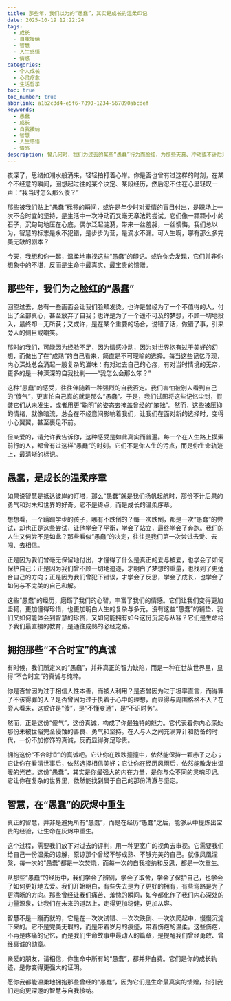 ```yaml
---
title: 那些年，我们以为的“愚蠢”，其实是成长的温柔印记
date: 2025-10-19 12:22:24
tags:
  - 成长
  - 自我接纳
  - 智慧
  - 人生感悟
  - 情感
categories:
  - 个人成长
  - 心灵疗愈
  - 生活哲学
toc: true
toc_number: true
abbrlink: a1b2c3d4-e5f6-7890-1234-567890abcdef
keywords:
  - 愚蠢
  - 成长
  - 自我接纳
  - 智慧
  - 人生感悟
  - 情感
description: 曾几何时，我们为过去的某些“愚蠢”行为而脸红，为那些天真、冲动或不计后果的决定而懊悔。然而，当我们带着岁月的沉淀回望，或许会发现，正是这些看似“愚蠢”的瞬间，雕刻了我们最真实的模样，也温柔地指引着我们走向更深邃的智慧与自我接纳。
---
```


夜深了，思绪如潮水般涌来，轻轻拍打着心岸。你是否也曾有过这样的时刻，在某个不经意的瞬间，回想起过往的某个决定、某段经历，然后忍不住在心里轻叹一声：“我当时怎么那么傻？”

那些被我们贴上“愚蠢”标签的瞬间，或许是年少时对爱情的盲目付出，是职场上一次不合时宜的坚持，是生活中一次冲动而又毫无章法的尝试。它们像一颗颗小小的石子，沉甸甸地压在心底，偶尔泛起涟漪，带来一丝羞赧，一丝懊悔。我们总以为，智慧的标志是永不犯错，是步步为营，是滴水不漏。可人生啊，哪有那么多完美无缺的剧本？

今天，我想和你一起，温柔地审视这些“愚蠢”的印记。或许你会发现，它们并非你想象中的不堪，反而是生命中最真实、最宝贵的馈赠。

## 那些年，我们为之脸红的“愚蠢”

回望过去，总有一些画面会让我们脸颊发烫。也许是曾经为了一个不值得的人，付出了全部真心，甚至放弃了自我；也许是为了一个遥不可及的梦想，不顾一切地投入，最终却一无所获；又或许，是在某个重要的场合，说错了话，做错了事，引来旁人的侧目或嘲笑。

那时的我们，可能因为经验不足，因为情感冲动，因为对世界抱有过于美好的幻想，而做出了在“成熟”的自己看来，简直是不可理喻的选择。每当这些记忆浮现，内心深处总会涌起一股复杂的滋味：有对过去自己的心疼，有对当时情境的无奈，更多的是一种深深的自我批判——“我怎么会那么笨？”

这种“愚蠢”的感受，往往伴随着一种强烈的自我否定。我们害怕被别人看到自己的“傻气”，更害怕自己真的就是那么“愚蠢”。于是，我们试图将这些记忆尘封，假装它们从未发生，或者用更“聪明”的姿态去掩盖曾经的“笨拙”。然而，这些被压抑的情绪，就像暗流，总会在不经意间影响着我们，让我们在面对新的选择时，变得小心翼翼，甚至裹足不前。

但亲爱的，请允许我告诉你，这种感受是如此真实而普遍。每一个在人生路上摸索前行的人，都曾有过这样“愚蠢”的时刻。它们不是你人生的污点，而是你生命轨迹上，最清晰的标记。

## 愚蠢，是成长的温柔序章

如果说智慧是抵达彼岸的灯塔，那么“愚蠢”就是我们扬帆起航时，那份不计后果的勇气和对未知世界的好奇。它不是终点，而是成长的温柔序章。

想想看，一个蹒跚学步的孩子，哪有不跌倒的？每一次跌倒，都是一次“愚蠢”的尝试，却也正是这些尝试，让他学会了平衡，学会了站立，最终学会了奔跑。我们的人生又何尝不是如此？那些看似“愚蠢”的决定，往往是我们第一次尝试去爱、去闯、去相信。

正是因为我们曾毫无保留地付出，才懂得了什么是真正的爱与被爱，也学会了如何保护自己；正是因为我们曾不顾一切地追逐，才明白了梦想的重量，也找到了更适合自己的方向；正是因为我们曾犯下错误，才学会了反思，学会了成长，也学会了如何与不完美的自己和解。

这些“愚蠢”的经历，磨砺了我们的心智，丰富了我们的情感。它们让我们变得更加坚韧，更加懂得珍惜，也更加明白人生的复杂与多元。没有这些“愚蠢”的铺垫，我们又如何能体会到智慧的珍贵，又如何能拥有如今这份沉淀与从容？它们是生命给予我们最直接的教育，是通往成熟的必经之路。

## 拥抱那些“不合时宜”的真诚

有时候，我们所定义的“愚蠢”，并非真正的智力缺陷，而是一种在世故世界里，显得“不合时宜”的真诚与纯粹。

你是否曾因为过于相信人性本善，而被人利用？是否曾因为过于坦率直言，而得罪了不该得罪的人？是否曾因为过于执着于心中的理想，而显得与周围格格不入？在旁人看来，这或许是“傻”，是“不懂变通”，是“不识时务”。

然而，正是这份“傻气”，这份真诚，构成了你最独特的魅力。它代表着你内心深处那份未被世俗完全侵蚀的善良、勇气和坚持。在人与人之间充满算计和防备的时代，一份不加修饰的真诚，反而显得弥足珍贵。

拥抱这份“不合时宜”的真诚吧。它让你在跌跌撞撞中，依然能保持一颗赤子之心；它让你在看清世事后，依然选择相信美好；它让你在经历风雨后，依然能散发出温暖的光芒。这份“愚蠢”，其实是你最强大的内在力量，是你与众不同的灵魂印记。它让你在复杂的世界里，依然能找到属于自己的那份清澈与坚定。

## 智慧，在“愚蠢”的灰烬中重生

真正的智慧，并非是避免所有“愚蠢”，而是在经历“愚蠢”之后，能够从中提炼出宝贵的经验，让生命在灰烬中重生。

这个过程，需要我们放下对过去的评判，用一种更宽广的视角去审视。它需要我们给自己一份温柔的谅解，原谅那个曾经不够成熟、不够完美的自己。就像凤凰涅槃，每一次的“愚蠢”都是一次焚烧，而每一次的自我接纳和反思，都是一次重生。

从那些“愚蠢”的经历中，我们学会了辨别，学会了取舍，学会了保护自己，也学会了如何更好地去爱。我们开始明白，有些失去是为了更好的拥有，有些弯路是为了更清晰的方向。那些曾经让我们痛苦、羞愧的瞬间，如今都化作了我们内心深处的力量源泉，让我们在未来的道路上，走得更加稳健，更加从容。

智慧不是一蹴而就的，它是在一次次试错、一次次跌倒、一次次爬起中，慢慢沉淀下来的。它不是完美无瑕的，而是带着岁月的痕迹，带着伤疤的温柔。这些伤疤，不再是疼痛的记忆，而是我们生命故事中最动人的篇章，是提醒我们曾经勇敢、曾经真诚的勋章。

亲爱的朋友，请相信，你生命中所有的“愚蠢”，都并非白费。它们是你的成长轨迹，是你变得更强大的证明。

愿你我都能温柔地拥抱那些曾经的“愚蠢”，因为它们是生命最真实的馈赠，指引我们走向更深邃的智慧与自我接纳。